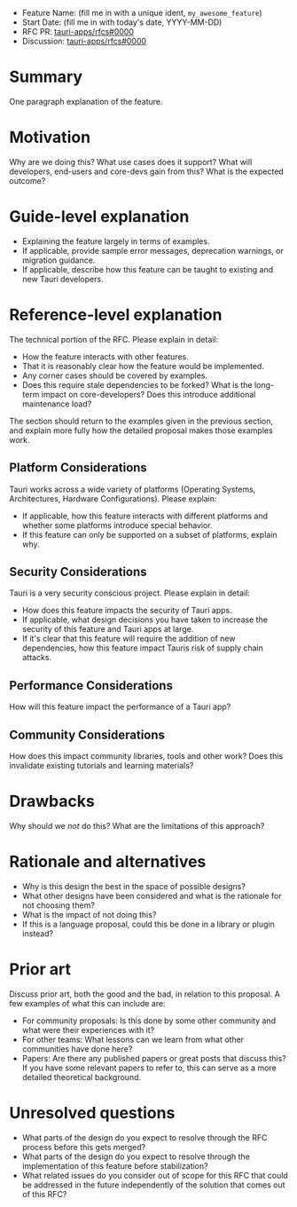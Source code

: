 - Feature Name: (fill me in with a unique ident, `my_awesome_feature`)
- Start Date: (fill me in with today's date, YYYY-MM-DD)
- RFC PR: [tauri-apps/rfcs#0000](https://github.com/tauri-apps/rfcs/pull/0000)
- Discussion: [tauri-apps/rfcs#0000](https://github.com/tauri-apps/rfcs/discussions/0000)

# Summary

One paragraph explanation of the feature.

# Motivation

Why are we doing this? What use cases does it support? What will developers, end-users and core-devs gain from this? What is the expected outcome?

# Guide-level explanation

- Explaining the feature largely in terms of examples.
- If applicable, provide sample error messages, deprecation warnings, or migration guidance.
- If applicable, describe how this feature can be taught to existing and new Tauri developers.
  
# Reference-level explanation

The technical portion of the RFC. Please explain in detail:

- How the feature interacts with other features.
- That it is reasonably clear how the feature would be implemented.
- Any corner cases should be covered by examples.
- Does this require stale dependencies to be forked? What is the long-term impact on core-developers? Does this introduce additional maintenance load? 

The section should return to the examples given in the previous section, and explain more fully how the detailed proposal makes those examples work.

## Platform Considerations

Tauri works across a wide variety of platforms (Operating Systems, Architectures, Hardware Configurations). Please explain:
- If applicable, how this feature interacts with different platforms and whether some platforms introduce special behavior.
- If this feature can only be supported on a subset of platforms, explain why.

## Security Considerations

Tauri is a very security conscious project. Please explain in detail:
- How does this feature impacts the security of Tauri apps.
- If applicable, what design decisions you have taken to increase the security of this feature and Tauri apps at large.
- If it's clear that this feature will require the addition of new dependencies, how this feature impact Tauris risk of supply chain attacks.

## Performance Considerations

How will this feature impact the performance of a Tauri app?

## Community Considerations

How does this impact community libraries, tools and other work? Does this invalidate existing tutorials and learning materials? 

# Drawbacks

Why should we *not* do this?
What are the limitations of this approach?

# Rationale and alternatives

- Why is this design the best in the space of possible designs?
- What other designs have been considered and what is the rationale for not choosing them?
- What is the impact of not doing this?
- If this is a language proposal, could this be done in a library or plugin instead?

# Prior art

Discuss prior art, both the good and the bad, in relation to this proposal.
A few examples of what this can include are:

- For community proposals: Is this done by some other community and what were their experiences with it?
- For other teams: What lessons can we learn from what other communities have done here?
- Papers: Are there any published papers or great posts that discuss this? If you have some relevant papers to refer to, this can serve as a more detailed theoretical background.

# Unresolved questions

- What parts of the design do you expect to resolve through the RFC process before this gets merged?
- What parts of the design do you expect to resolve through the implementation of this feature before stabilization?
- What related issues do you consider out of scope for this RFC that could be addressed in the future independently of the solution that comes out of this RFC?
